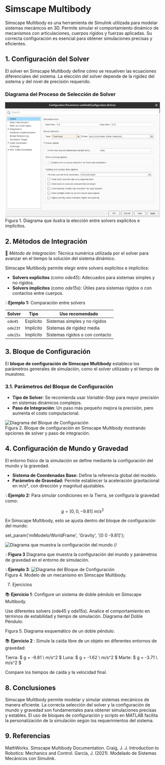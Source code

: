 # Simscape Multibody

Simscape Multibody es una herramienta de Simulink utilizada para modelar sistemas mecánicos en 3D. Permite simular el comportamiento dinámico de mecanismos con articulaciones, cuerpos rígidos y fuerzas aplicadas. Su correcta configuración es esencial para obtener simulaciones precisas y eficientes.

## 1. Configuración del Solver  
El solver en Simscape Multibody define cómo se resuelven las ecuaciones diferenciales del sistema. La elección del solver depende de la rigidez del sistema y del nivel de precisión requerido.

### Diagrama del Proceso de Selección de Solver  
![Diagrama de Selección de Solver](images/multibody/solver_seleccion.png)  
Figura 1. Diagrama que ilustra la elección entre solvers explícitos e implícitos.

## 2. Métodos de Integración  
🔑 *Método de Integración:* Técnica numérica utilizada por el solver para avanzar en el tiempo la solución del sistema dinámico.

Simscape Multibody permite elegir entre solvers explícitos e implícitos:

- **Solvers explícitos** (como *ode45*): Adecuados para sistemas simples y no rígidos.  
- **Solvers implícitos** (como *ode15s*): Útiles para sistemas rígidos o con contactos entre cuerpos.

💡**Ejemplo 1:** Comparación entre solvers  

| Solver   | Tipo       | Uso recomendado                        |
|----------|------------|----------------------------------------|
| `ode45`  | Explícito  | Sistemas simples y no rígidos          |
| `ode23t` | Implícito  | Sistemas de rigidez media              |
| `ode15s` | Implícito  | Sistemas rígidos o con contacto        |

## 3. Bloque de Configuración  

El **bloque de configuración de Simscape Multibody** establece los parámetros generales de simulación, como el solver utilizado y el tiempo de muestreo.

### 3.1. Parámetros del Bloque de Configuración  
- **Tipo de Solver**: Se recomienda usar *Variable-Step* para mayor precisión en sistemas dinámicos complejos.  
- **Paso de Integración**: Un paso más pequeño mejora la precisión, pero aumenta el costo computacional.

![Diagrama del Bloque de Configuración](images/multibody/multibody.png)  
Figura 2. Bloque de configuración en Simscape Multibody mostrando opciones de solver y paso de integración.

## 4. Configuración de Mundo y Gravedad  

El entorno físico de la simulación se define mediante la configuración del mundo y la gravedad.

- **Sistema de Coordenadas Base:** Define la referencia global del modelo.  
- **Parámetro de Gravedad:** Permite establecer la aceleración gravitacional en m/s², con dirección y magnitud ajustables.

💡**Ejemplo 2:** Para simular condiciones en la Tierra, se configura la gravedad como:

$$ g = [0, 0, -9.81] \ m/s^2 $$

En Simscape Multibody, esto se ajusta dentro del bloque de configuración del mundo:

set_param('miModelo/WorldFrame', 'Gravity', '[0 0 -9.81]');

![Diagrama que muestra la configuración del mundo](images/multibody/gravedad.png) //
 
💡**Figura 3**
 Diagrama que muestra la configuración del mundo y parámetros de gravedad en el entorno de simulación.

💡**Ejemplo 3**:
![Diagrama del Bloque de Configuración](images/multibody/multibody.png)  
Figura 4. Modelo de un mecanismo en Simscape Multibody.

7. Ejercicios

📚 **Ejercicio 1**:
Configure un sistema de doble péndulo en Simscape Multibody.

Use diferentes solvers (ode45 y ode15s).
Analice el comportamiento en términos de estabilidad y tiempo de simulación.
Diagrama del Doble Péndulo:

Figura 5. Diagrama esquemático de un doble péndulo.

📚 **Ejercicio 2** :
Simule la caída libre de un objeto en diferentes entornos de gravedad:

Tierra: $ g = -9.81 \ m/s^2 $
Luna: $ g = -1.62 \ m/s^2 $
Marte: $ g = -3.71 \ m/s^2 $

Compare los tiempos de caída y la velocidad final.

## 8. Conclusiones

Simscape Multibody permite modelar y simular sistemas mecánicos de manera eficiente. La correcta selección del solver y la configuración de mundo y gravedad son fundamentales para obtener simulaciones precisas y estables. El uso de bloques de configuración y scripts en MATLAB facilita la personalización de la simulación según los requerimientos del sistema.

## 9. Referencias

MathWorks. Simscape Multibody Documentation.
Craig, J. J. Introduction to Robotics: Mechanics and Control.
García, J. (2021). Modelado de Sistemas Mecánicos con Simulink.
